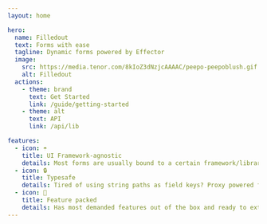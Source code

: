 ```yaml
---
layout: home

hero:
  name: Filledout
  text: Forms with ease
  tagline: Dynamic forms powered by Effector
  image:
    src: https://media.tenor.com/8kIoZ3dNzjcAAAAC/peepo-peepoblush.gif
    alt: Filledout
  actions:
    - theme: brand
      text: Get Started
      link: /guide/getting-started
    - theme: alt
      text: API
      link: /api/lib

features:
  - icon: ☂️
    title: UI Framework-agnostic
    details: Most forms are usually bound to a certain framework/library and do not exist outside of ui framework's context. Filledout is standalone library with a separate ui bindings.
  - icon: 🔒
    title: Typesafe
    details: Tired of using string paths as field keys? Proxy powered fully typed fields refrence solves the problem.
  - icon: 💨
    title: Feature packed
    details: Has most demanded features out of the box and ready to extend if there's missing ones.
---
```



<script setup>
import {
  VPTeamPage,
  VPTeamPageTitle,
  VPTeamMembers,
  VPTeamPageSection
} from 'vitepress/theme'

const members = [
  {
    avatar: '/hyze2d-photo.jpg',
    name: 'Anton Skorochkin',
    links: [
      { icon: 'github', link: 'https://github.com/hyze2d' },
      
      { icon: 'twitter', link: 'https://twitter.com/hyze2dev' }
    ]
  }
]
</script>

<VPTeamPage>
  <VPTeamPageTitle>
    <template #title>
      Team
    </template>
  </VPTeamPageTitle>
  <VPTeamMembers :members="members" />
</VPTeamPage>